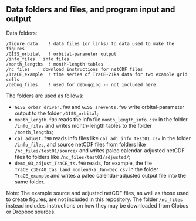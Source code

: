 ## Data folders and files, and program input and output ##

Data folders:

	/figure_data	! data files (or links) to data used to make the figures
	/GISS_orbital	! orbital-parameter output
	/info_files	! info files
	/month_lengths	! month-length tables 
	/nc_files	! download instructions for netCDF files
	/TraCE_example	! time series of TraCE-21ka data for two example grid cells
	/debug_files	! used for debugging -- not included here

The folders are used as follows:

- `GISS_orbar_driver.f90` and `GISS_srevents.f90` write orbital-parameter output to the folder `/GISS_orbital`;
- `month_length.f90` reads the info file `month_length_info.csv` in the folder `/info_files` and writes month-length tables to the folder `/month_lengths`;
- `cal_adjust.f90` reads info files like `cal_adj_info_test01.csv` in the folder `/info_files`, and source netCDF files from folders like `/nc_files/test01/source/` and writes paleo calendar-adjusted netCDF files to folders like `/nc_files/test01/adjusted/`;
- `demo_03_adjust_TraCE_ts.f90` reads, for example, the file `TraCE_c30r40_tas_land_monlen0ka_Jan-Dec.csv` in the folder `TraCE_example` and writes a paleo calendar-adjusted output file into the same folder.

Note:  The example source and adjusted netCDF files, as well as those used to create figures, are not included in this repository.  The folder `/nc_files` instead includes instructions on how they may be downloaded from Globus or Dropbox sources.
